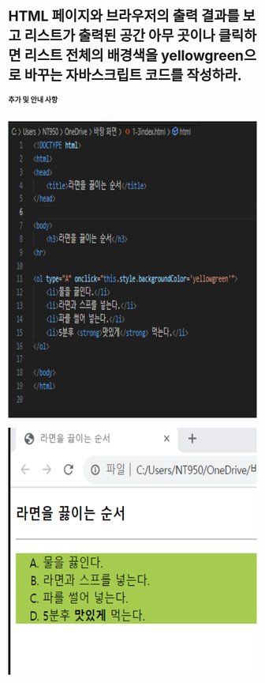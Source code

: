# HTML 페이지와 브라우저의 출력 결과를 보고 리스트가 출력된 공간 아무 곳이나 클릭하면 리스트 전체의 배경색을 yellowgreen으로 바꾸는 자바스크립트 코드를 작성하라.

 #### 추가 및 안내 사항

>  <!--<ol onclick="...">로 이벤트 리스너를 작성하라.-->


<br><img src="3.png" width="1000" height="600" title="px(픽셀) 크기 설정" alt="1번 이미지"></img><br/>
<br><img src="4.png" width="1000" height="500" title="px(픽셀) 크기 설정" alt="1번 이미지"></img><br/>


